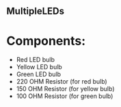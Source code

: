 ## MultipleLEDs
# Components:
- Red LED bulb
- Yellow LED bulb
- Green LED bulb
- 220 OHM Resistor (for red bulb)
- 150 OHM Resistor (for yellow bulb)
- 100 OHM Resistor (for green bulb)

